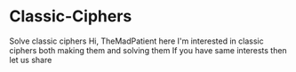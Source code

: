 # Classic-Ciphers
Solve classic ciphers 
Hi, TheMadPatient here
I'm interested in classic ciphers both making them and solving them
If you have same interests then let us share
